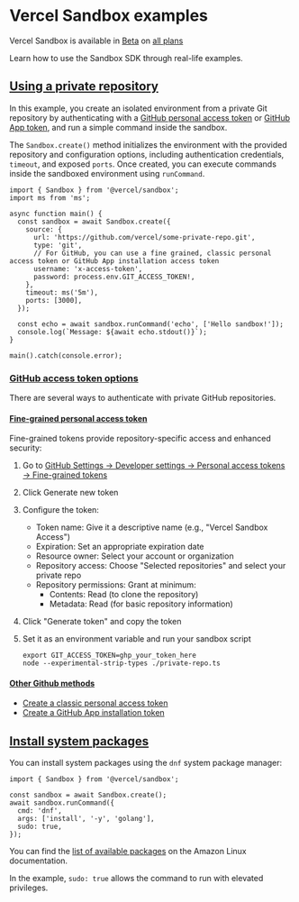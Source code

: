 # Vercel Sandbox examples

Vercel Sandbox is available in [Beta](/docs/release-phases#beta) on [all plans](/docs/plans)

Learn how to use the Sandbox SDK through real-life examples.

## [Using a private repository](#using-a-private-repository)

In this example, you create an isolated environment from a private Git repository by authenticating with a [GitHub personal access token](#fine-grained-personal-access-token) or [GitHub App token](#other-github-methods), and run a simple command inside the sandbox.

The `Sandbox.create()` method initializes the environment with the provided repository and configuration options, including authentication credentials, `timeout`, and exposed `ports`. Once created, you can execute commands inside the sandboxed environment using `runCommand`.

```
import { Sandbox } from '@vercel/sandbox';
import ms from 'ms';

async function main() {
  const sandbox = await Sandbox.create({
    source: {
      url: 'https://github.com/vercel/some-private-repo.git',
      type: 'git',
      // For GitHub, you can use a fine grained, classic personal access token or GitHub App installation access token
      username: 'x-access-token',
      password: process.env.GIT_ACCESS_TOKEN!,
    },
    timeout: ms('5m'),
    ports: [3000],
  });

  const echo = await sandbox.runCommand('echo', ['Hello sandbox!']);
  console.log(`Message: ${await echo.stdout()}`);
}

main().catch(console.error);
```

### [GitHub access token options](#github-access-token-options)

There are several ways to authenticate with private GitHub repositories.

#### [Fine-grained personal access token](#fine-grained-personal-access-token)

Fine-grained tokens provide repository-specific access and enhanced security:

1.  Go to [GitHub Settings → Developer settings → Personal access tokens → Fine-grained tokens](https://github.com/settings/personal-access-tokens)
2.  Click Generate new token
3.  Configure the token:

    - Token name: Give it a descriptive name (e.g., "Vercel Sandbox Access")
    - Expiration: Set an appropriate expiration date
    - Resource owner: Select your account or organization
    - Repository access: Choose "Selected repositories" and select your private repo
    - Repository permissions: Grant at minimum:
      - Contents: Read (to clone the repository)
      - Metadata: Read (for basic repository information)

4.  Click "Generate token" and copy the token
5.  Set it as an environment variable and run your sandbox script

    ```
    export GIT_ACCESS_TOKEN=ghp_your_token_here
    node --experimental-strip-types ./private-repo.ts
    ```

#### [Other Github methods](#other-github-methods)

- [Create a classic personal access token](https://docs.github.com/en/authentication/keeping-your-account-and-data-secure/managing-your-personal-access-tokens#creating-a-personal-access-token-classic)
- [Create a GitHub App installation token](https://docs.github.com/en/apps/creating-github-apps/authenticating-with-a-github-app/generating-an-installation-access-token-for-a-github-app)

## [Install system packages](#install-system-packages)

You can install system packages using the `dnf` system package manager:

```
import { Sandbox } from '@vercel/sandbox';

const sandbox = await Sandbox.create();
await sandbox.runCommand({
  cmd: 'dnf',
  args: ['install', '-y', 'golang'],
  sudo: true,
});
```

You can find the [list of available packages](https://docs.aws.amazon.com/linux/al2023/release-notes/all-packages-AL2023.7.html) on the Amazon Linux documentation.

In the example, `sudo: true` allows the command to run with elevated privileges.
